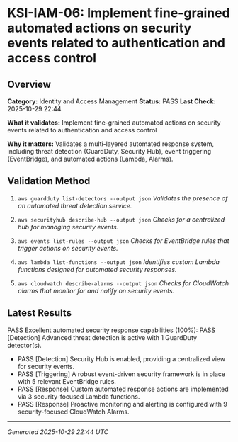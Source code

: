# KSI-IAM-06: Implement fine-grained automated actions on security events related to authentication and access control

## Overview

**Category:** Identity and Access Management
**Status:** PASS
**Last Check:** 2025-10-29 22:44

**What it validates:** Implement fine-grained automated actions on security events related to authentication and access control

**Why it matters:** Validates a multi-layered automated response system, including threat detection (GuardDuty, Security Hub), event triggering (EventBridge), and automated actions (Lambda, Alarms).

## Validation Method

1. `aws guardduty list-detectors --output json`
   *Validates the presence of an automated threat detection service.*

2. `aws securityhub describe-hub --output json`
   *Checks for a centralized hub for managing security events.*

3. `aws events list-rules --output json`
   *Checks for EventBridge rules that trigger actions on security events.*

4. `aws lambda list-functions --output json`
   *Identifies custom Lambda functions designed for automated security responses.*

5. `aws cloudwatch describe-alarms --output json`
   *Checks for CloudWatch alarms that monitor for and notify on security events.*

## Latest Results

PASS Excellent automated security response capabilities (100%): PASS [Detection] Advanced threat detection is active with 1 GuardDuty detector(s).
- PASS [Detection] Security Hub is enabled, providing a centralized view for security events.
- PASS [Triggering] A robust event-driven security framework is in place with 5 relevant EventBridge rules.
- PASS [Response] Custom automated response actions are implemented via 3 security-focused Lambda functions.
- PASS [Response] Proactive monitoring and alerting is configured with 9 security-focused CloudWatch Alarms.

---
*Generated 2025-10-29 22:44 UTC*